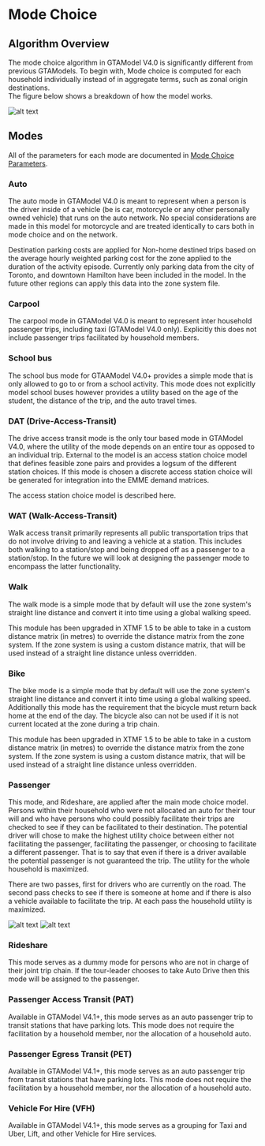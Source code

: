 # Mode Choice

## Algorithm Overview

The mode choice algorithm in GTAModel V4.0 is significantly different from previous GTAModels.  To begin with, Mode choice is computed
for each household individually instead of in aggregate terms, such as zonal origin destinations.  
The figure below shows a breakdown of how the model works.

![alt text](images/ModeChoiceOverview.png "Mode Choice Overview")

## Modes

All of the parameters for each mode are documented in [Mode Choice Parameters](mode_choice_parameters.md).

### Auto

The auto mode in GTAModel V4.0 is meant to represent when a person is the driver inside of a vehicle (be is car, motorcycle or any other personally owned vehicle) that runs on the auto network.  No special considerations are made in this model for motorcycle and are treated identically to cars both in mode choice and on the network.

Destination parking costs are applied for Non-home destined trips based on the average hourly weighted parking cost for the zone applied to the duration of the activity episode.  Currently only parking data from the city of Toronto, and downtown Hamilton have been included in the model.  In the future other regions can apply this data into the zone system file.

### Carpool

The carpool mode in GTAModel V4.0 is meant to represent inter household passenger trips, including taxi (GTAModel V4.0 only).
Explicitly this does not include passenger trips facilitated by household members.

### School bus

The school bus mode for GTAAModel V4.0+ provides a simple mode that is only allowed to go to or from a school activity.  This mode does not explicitly model school buses
however provides a utility based on the age of the student, the distance of the trip, and the auto travel times.

### DAT (Drive-Access-Transit)

The drive access transit mode is the only tour based mode in GTAModel V4.0, where the utility of the mode depends on an entire tour as opposed to an individual trip.
External to the model is an access station choice model that defines feasible zone pairs and provides a logsum of the different station choices.
If this mode is chosen a discrete access station choice will be generated for integration into the EMME demand matrices.

The access station choice model is described here.

### WAT (Walk-Access-Transit)

Walk access transit primarily represents all public transportation trips that do not involve driving to and leaving a vehicle at a station.  This includes both walking to a station/stop and being dropped off as a passenger to a station/stop.  In the future we will look at designing the passenger mode to encompass the latter functionality.

### Walk

The walk mode is a simple mode that by default will use the zone system's straight line distance and convert it into time using a global walking speed.

This module has been upgraded in XTMF 1.5 to be able to take in a custom distance matrix (in metres) to override the distance matrix from the zone system.
If the zone system is using a custom distance matrix, that will be used instead of a straight line distance unless overridden.

### Bike

The bike mode is a simple mode that by default will use the zone system's straight line distance and convert it into time using a global walking speed.
Additionally this mode has the requirement that the bicycle must return back home at the end of the day.  The bicycle also can not be used if it is not current
located at the zone during a trip chain.

This module has been upgraded in XTMF 1.5 to be able to take in a custom distance matrix (in metres) to override the distance matrix from the zone system.
If the zone system is using a custom distance matrix, that will be used instead of a straight line distance unless overridden.

### Passenger

This mode, and Rideshare, are applied after the main mode choice model.  Persons within their household who were not allocated an auto for their tour will and
who have persons who could possibly facilitate their trips are checked to see if they can be facilitated to their destination.  The potential
driver will chose to make the highest utility choice between either not facilitating the passenger, facilitating the passenger, or choosing
to facilitate a different passenger.  That is to say that even if there is a driver available the potential passenger is not guaranteed the trip.
The utility for the whole household is maximized.

There are two passes, first for drivers who are currently on the road.  The second pass checks to see if there is someone at home and if there
is also a vehicle available to facilitate the trip.  At each pass the household utility is maximized.

![alt text](images/PassengerAlgorithmOverview.png "Passenger Algorithm Overview")  ![alt text](images/PassengerAlgorithmDetailed.png "Passenger Algorithm Detailed")

### Rideshare

This mode serves as a dummy mode for persons who are not in charge of their joint trip chain.  If the tour-leader chooses to take Auto Drive
then this mode will be assigned to the passenger.

### Passenger Access Transit (PAT)

Available in GTAModel V4.1+, this mode serves as an auto passenger trip to transit stations that have parking
lots.  This mode does not require the facilitation by a household member, nor the allocation of a household
auto.

### Passenger Egress Transit (PET)

Available in GTAModel V4.1+, this mode serves as an auto passenger trip from transit stations that have parking
lots.  This mode does not require the facilitation by a household member, nor the allocation of a household
auto.


### Vehicle For Hire (VFH)

Available in GTAModel V4.1+, this mode serves as a grouping for Taxi and Uber, Lift, and other Vehicle for Hire services.